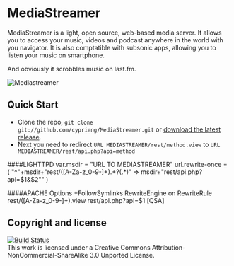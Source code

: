 MediaStreamer
============================

MediaStreamer is a light, open source, web-based media server. It allows you to access your music, videos and podcast anywhere in the world with you navigator. It is also comptatible with subsonic apps, allowing you to listen your music on smartphone.

And obviously it scrobbles music on last.fm.

![Mediastreamer](http://img20.imageshack.us/img20/1517/mediastreamer.png)

Quick Start
-----------------
* Clone the repo, `git clone git://github.com/cyprieng/MediaStreamer.git` or [download the latest release](https://github.com/cyprieng/MediaStreamer/zipball/master).
* Next you need to redirect `URL MEDIASTREAMER/rest/method.view` to `URL MEDIASTREAMER/rest/api.php?api=method`

####LIGHTTPD
	var.msdir = "URL TO MEDIASTREAMER"
	url.rewrite-once = (
	      "^"+msdir+"rest/([A-Za-z_0-9-]+).+\?(.*)" => msdir+"rest/api.php?api=$1&$2""
	)


####APACHE
	Options +FollowSymlinks
	RewriteEngine on
	RewriteRule rest/([A-Za-z_0-9-]+)\.view  rest/api.php?api=$1 [QSA]

Copyright and license 
---------------------

[![Build Status](http://i.creativecommons.org/l/by-nc-sa/3.0/88x31.png)](http://creativecommons.org/licenses/by-nc-sa/3.0/deed.en)  
This work is licensed under a Creative Commons Attribution-NonCommercial-ShareAlike 3.0 Unported License.